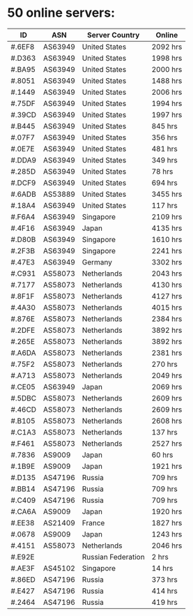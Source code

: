 # 50 online servers:

| ID | ASN | Server Country | Online |
| ------ | ------ | ------ | ------ |
| #.6EF8 | AS63949 | United States | 2092 hrs |
| #.D363 | AS63949 | United States | 1998 hrs |
| #.BA95 | AS63949 | United States | 2000 hrs |
| #.8051 | AS63949 | United States | 1488 hrs |
| #.1449 | AS63949 | United States | 2006 hrs |
| #.75DF | AS63949 | United States | 1994 hrs |
| #.39CD | AS63949 | United States | 1997 hrs |
| #.B445 | AS63949 | United States | 845 hrs |
| #.07F7 | AS63949 | United States | 356 hrs |
| #.0E7E | AS63949 | United States | 481 hrs |
| #.DDA9 | AS63949 | United States | 349 hrs |
| #.285D | AS63949 | United States | 78 hrs |
| #.DCF9 | AS63949 | United States | 694 hrs |
| #.6ADB | AS53889 | United States | 3455 hrs |
| #.18A4 | AS63949 | United States | 117 hrs |
| #.F6A4 | AS63949 | Singapore | 2109 hrs |
| #.4F16 | AS63949 | Japan | 4135 hrs |
| #.D80B | AS63949 | Singapore | 1610 hrs |
| #.2F3B | AS63949 | Singapore | 2241 hrs |
| #.47E3 | AS63949 | Germany | 3302 hrs |
| #.C931 | AS58073 | Netherlands | 2043 hrs |
| #.7177 | AS58073 | Netherlands | 4130 hrs |
| #.8F1F | AS58073 | Netherlands | 4127 hrs |
| #.4A30 | AS58073 | Netherlands | 4015 hrs |
| #.876E | AS58073 | Netherlands | 2384 hrs |
| #.2DFE | AS58073 | Netherlands | 3892 hrs |
| #.265E | AS58073 | Netherlands | 3892 hrs |
| #.A6DA | AS58073 | Netherlands | 2381 hrs |
| #.75F2 | AS58073 | Netherlands | 270 hrs |
| #.A713 | AS58073 | Netherlands | 2049 hrs |
| #.CE05 | AS63949 | Japan | 2069 hrs |
| #.5DBC | AS58073 | Netherlands | 2609 hrs |
| #.46CD | AS58073 | Netherlands | 2609 hrs |
| #.B105 | AS58073 | Netherlands | 2608 hrs |
| #.C1A3 | AS58073 | Netherlands | 137 hrs |
| #.F461 | AS58073 | Netherlands | 2527 hrs |
| #.7836 | AS9009 | Japan | 60 hrs |
| #.1B9E | AS9009 | Japan | 1921 hrs |
| #.D135 | AS47196 | Russia | 709 hrs |
| #.BB14 | AS47196 | Russia | 709 hrs |
| #.C409 | AS47196 | Russia | 709 hrs |
| #.CA6A | AS9009 | Japan | 1920 hrs |
| #.EE38 | AS21409 | France | 1827 hrs |
| #.0678 | AS9009 | Japan | 1243 hrs |
| #.4151 | AS58073 | Netherlands | 2046 hrs |
| #.E92E |  | Russian Federation | 2 hrs |
| #.AE3F | AS45102 | Singapore | 14 hrs |
| #.86ED | AS47196 | Russia | 373 hrs |
| #.E427 | AS47196 | Russia | 414 hrs |
| #.2464 | AS47196 | Russia | 419 hrs |

